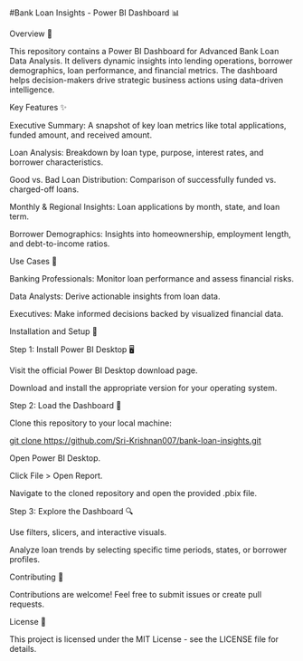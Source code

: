 

#Bank Loan Insights - Power BI Dashboard 📊

Overview 🏦

This repository contains a Power BI Dashboard for Advanced Bank Loan Data Analysis. It delivers dynamic insights into lending operations, borrower demographics, loan performance, and financial metrics. The dashboard helps decision-makers drive strategic business actions using data-driven intelligence.

Key Features ✨

Executive Summary: A snapshot of key loan metrics like total applications, funded amount, and received amount.

Loan Analysis: Breakdown by loan type, purpose, interest rates, and borrower characteristics.

Good vs. Bad Loan Distribution: Comparison of successfully funded vs. charged-off loans.

Monthly & Regional Insights: Loan applications by month, state, and loan term.

Borrower Demographics: Insights into homeownership, employment length, and debt-to-income ratios.

Use Cases 💼

Banking Professionals: Monitor loan performance and assess financial risks.

Data Analysts: Derive actionable insights from loan data.

Executives: Make informed decisions backed by visualized financial data.

Installation and Setup 🚀

Step 1: Install Power BI Desktop 🖥️

Visit the official Power BI Desktop download page.

Download and install the appropriate version for your operating system.

Step 2: Load the Dashboard 📂

Clone this repository to your local machine:

[git clone https://github.com/Sri-Krishnan007/bank-loan-insights.git ](https://github.com/Sri-Krishnan007/Bank-Loan-Analysis-BI.git)

Open Power BI Desktop.

Click File > Open Report.

Navigate to the cloned repository and open the provided .pbix file.

Step 3: Explore the Dashboard 🔍

Use filters, slicers, and interactive visuals.

Analyze loan trends by selecting specific time periods, states, or borrower profiles.

Contributing 🤝

Contributions are welcome! Feel free to submit issues or create pull requests.

License 📜

This project is licensed under the MIT License - see the LICENSE file for details.



